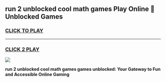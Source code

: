 
## run 2 unblocked cool math games Play Online 👋 Unblocked Games
<h3>
<a href="https://premium.freeplayer.one?title=run_2_unblocked_cool_math_games&ref=19F">CLICK TO PLAY</a></h3>
<hr>

<h3>
<a href="https://premium.freeplayer.one?title=run_2_unblocked_cool_math_games&ref=19F">CLICK 2 PLAY</a>
  
</h3>

<a href="https://premium.freeplayer.one?title=run_2_unblocked_cool_math_games&ref=19F"><img src="https://clearcache.store/games.png"></a>


**run 2 unblocked cool math games games unblocked: Your Gateway to Fun and Accessible Online Gaming**
